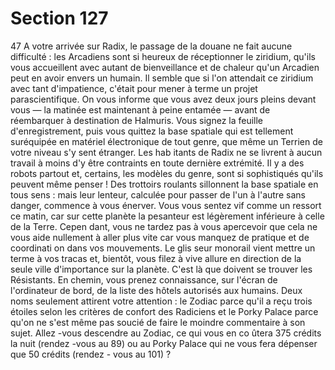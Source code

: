 # Section 127

47
A votre arrivée sur Radix, le passage de la douane ne fait aucune
difficulté : les Arcadiens sont si heureux de réceptionner le
ziridium, qu'ils vous accueillent avec autant de bienveillance et
de chaleur qu'un Arcadien peut  en avoir envers un humain. Il
semble que si l'on attendait ce ziridium avec tant d'impatience,
c'était pour mener à terme un projet parascientifique. On vous
informe que vous avez deux jours pleins devant vous — la
matinée est maintenant à peine entamée — avant de
réembarquer à destination de Halmuris. Vous signez la feuille
d'enregistrement, puis vous quittez la base spatiale qui est
tellement suréquipée en matériel électronique de tout genre, que
même un Terrien de votre niveau s'y sent étranger. Les hab itants
de Radix ne se livrent à aucun travail à moins d'y être contraints
en toute dernière extrémité. Il y a des robots partout et, certains,
les modèles du genre, sont si sophistiqués qu'ils peuvent même
penser ! Des trottoirs roulants sillonnent la base  spatiale en tous
sens : mais leur lenteur, calculée pour passer de l'un à l'autre
sans danger, commence à vous énerver.
Vous vous sentez vif comme un ressort ce matin, car sur cette
planète la pesanteur est légèrement inférieure à celle de la Terre.
Cepen dant, vous ne tardez pas à vous apercevoir que cela ne vous
aide nullement à aller plus vite car vous manquez de pratique et
de coordinati on dans vos mouvements. Le glis seur monorail
vient mettre un terme à vos tracas et, bientôt, vous filez à vive
allure en direction de la seule ville d'importance sur la planète.
C'est là que doivent se trouver les Résistants. En chemin, vous
prenez connaissance, sur l'écran de l'ordinateur de bord, de la
liste des hôtels autorisés aux humains. Deux noms seulement
attirent  votre attention : le Zodiac parce qu'il a reçu trois étoiles
selon les critères de confort des Radiciens et le Porky Palace
parce qu'on ne s'est même pas soucié de faire le moindre
commentaire à son sujet. Allez -vous descendre au Zodiac, ce qui
vous en co ûtera 375 crédits la nuit (rendez -vous au 89) ou au
Porky Palace qui ne vous fera dépenser que 50 crédits (rendez -
vous au 101) ?